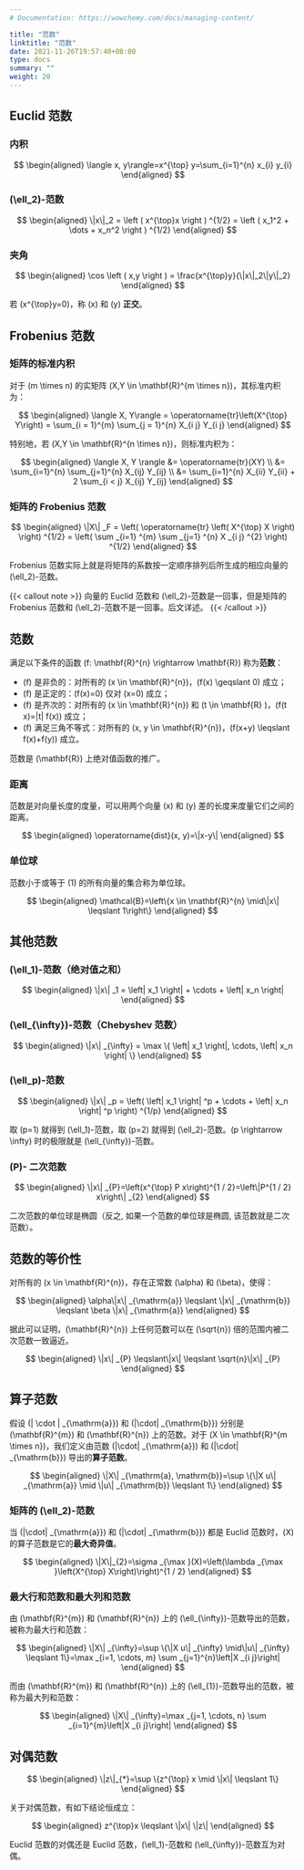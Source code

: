 ```yaml
---
# Documentation: https://wowchemy.com/docs/managing-content/

title: "范数"
linktitle: "范数"
date: 2021-11-26T19:57:40+08:00
type: docs
summary: ""
weight: 20
---
```


<!--more-->

## Euclid 范数

### 内积

$$
\begin{aligned}
\langle x, y\rangle=x^{\top} y=\sum_{i=1}^{n} x_{i} y_{i}
\end{aligned}
$$

### \(\ell_2\)-范数

$$
\begin{aligned}
\|x\|_2 = \left ( x^{\top}x \right ) ^{1/2} = \left ( x_1^2 + \dots + x_n^2 \right ) ^{1/2}
\end{aligned}
$$

### 夹角

$$
\begin{aligned}
\cos \left ( x,y \right ) = \frac{x^{\top}y}{\|x\|_2\|y\|_2} 
\end{aligned}
$$

若 \(x^{\top}y=0\)，称 \(x\) 和 \(y\) **正交**。

## Frobenius 范数

### 矩阵的标准内积

对于 \(m \times n\) 的实矩阵 \(X,Y \in \mathbf{R}^{m \times n}\)，其标准内积为：

$$
\begin{aligned}
\langle X, Y\rangle = \operatorname{tr}\left(X^{\top} Y\right) = \sum_{i = 1}^{m} \sum_{j = 1}^{n} X_{i j} Y_{i j}
\end{aligned}
$$

特别地，若 \(X,Y \in \mathbf{R}^{n \times n}\)，则标准内积为：

$$
\begin{aligned}
    \langle X, Y \rangle &= \operatorname{tr}(XY) \\
    &= \sum_{i=1}^{n} \sum_{j=1}^{n} X_{ij} Y_{ij} \\
    &= \sum_{i=1}^{n} X_{ii} Y_{ii} + 2 \sum_{i < j} X_{ij} Y_{ij}
\end{aligned}
$$

### 矩阵的 Frobenius 范数

$$
\begin{aligned}
\|X\| _F = \left( \operatorname{tr} \left( X^{\top} X \right) \right) ^{1/2} = \left( \sum _{i=1} ^{m} \sum _{j=1} ^{n} X _{i j} ^{2} \right) ^{1/2}
\end{aligned}
$$

Frobenius 范数实际上就是将矩阵的系数按一定顺序排列后所生成的相应向量的 \(\ell_2\)-范数。

{{< callout note >}}
向量的 Euclid 范数和 \(\ell_2\)-范数是一回事，但是矩阵的 Frobenius 范数和 \(\ell_2\)-范数不是一回事。后文详述。
{{< /callout >}}

## 范数

满足以下条件的函数 \(f: \mathbf{R}^{n} \rightarrow \mathbf{R}\) 称为**范数**：

- \(f\) 是非负的：对所有的 \(x \in \mathbf{R}^{n}\)，\(f(x) \geqslant 0\) 成立；
- \(f\) 是正定的：\(f(x)=0\) 仅对 \(x=0\) 成立；
- \(f\) 是齐次的：对所有的 \(x \in \mathbf{R}^{n}\) 和 \(t \in \mathbf{R} \)，\(f(t x)=|t| f(x)\) 成立；
- \(f\) 满足三角不等式：对所有的 \(x, y \in \mathbf{R}^{n}\)，\(f(x+y) \leqslant f(x)+f(y)\) 成立。

范数是 \(\mathbf{R}\) 上绝对值函数的推广。

### 距离

范数是对向量长度的度量，可以用两个向量 \(x\) 和 \(y\) 差的长度来度量它们之间的距离。

$$
\begin{aligned}
\operatorname{dist}(x, y)=\|x-y\|
\end{aligned}
$$

### 单位球

范数小于或等于 \(1\) 的所有向量的集合称为单位球。

$$
\begin{aligned}
\mathcal{B}=\left\{x \in \mathbf{R}^{n} \mid\|x\| \leqslant 1\right\}
\end{aligned}
$$

## 其他范数

### \(\ell_1\)-范数（绝对值之和）

$$
\begin{aligned}
\|x\| _1 = \left| x_1 \right| + \cdots + \left| x_n \right|
\end{aligned}
$$

### \(\ell_{\infty}\)-范数（Chebyshev 范数）

$$
\begin{aligned}
\|x\| _{\infty} = \max \{ \left| x_1 \right|, \cdots, \left| x_n \right| \}
\end{aligned}
$$

### \(\ell_p\)-范数

$$
\begin{aligned}
\|x\| _p = \left( \left| x_1 \right| ^p + \cdots + \left| x_n \right| ^p \right) ^{1/p}
\end{aligned}
$$

取 \(p=1\) 就得到 \(\ell_1\)-范数，取 \(p=2\) 就得到 \(\ell_2\)-范数。\(p \rightarrow \infty\) 时的极限就是 \(\ell_{\infty}\)-范数。

### \(P\)- 二次范数

$$
\begin{aligned}
\|x\| _{P}=\left(x^{\top} P x\right)^{1 / 2}=\left\|P^{1 / 2} x\right\| _{2}
\end{aligned}
$$

二次范数的单位球是椭圆（反之, 如果一个范数的单位球是椭圆, 该范数就是二次范数）。

## 范数的等价性

对所有的 \(x \in \mathbf{R}^{n}\)，存在正常数 \(\alpha\) 和 \(\beta\)，使得：

$$
\begin{aligned}
\alpha\|x\| _{\mathrm{a}} \leqslant \|x\| _{\mathrm{b}} \leqslant \beta \|x\| _{\mathrm{a}}
\end{aligned}
$$

据此可以证明，\(\mathbf{R}^{n}\) 上任何范数可以在 \(\sqrt{n}\) 倍的范围内被二次范数一致逼近。

$$
\begin{aligned}
\|x\| _{P} \leqslant\|x\| \leqslant \sqrt{n}\|x\| _{P}
\end{aligned}
$$

## 算子范数

假设 \(\| \cdot \| _{\mathrm{a}}\) 和 \(\|\cdot\| _{\mathrm{b}}\) 分别是 \(\mathbf{R}^{m}\) 和 \(\mathbf{R}^{n}\) 上的范数。对于 \(X \in \mathbf{R}^{m \times n}\)，我们定义由范数 \(\|\cdot\| _{\mathrm{a}}\) 和 \(\|\cdot\| _{\mathrm{b}}\) 导出的**算子范数**。

$$
\begin{aligned}
\|X\| _{\mathrm{a}, \mathrm{b}}=\sup \{\|X u\| _{\mathrm{a}} \mid \|u\| _{\mathrm{b}} \leqslant 1\}
\end{aligned}
$$

### 矩阵的 \(\ell_2\)-范数

当 \(\|\cdot\| _{\mathrm{a}}\) 和 \(\|\cdot\| _{\mathrm{b}}\) 都是 Euclid 范数时，\(X\) 的算子范数是它的**最大奇异值**。

$$
\begin{aligned}
\|X\|_{2}=\sigma _{\max }(X)=\left(\lambda _{\max }\left(X^{\top} X\right)\right)^{1 / 2}
\end{aligned}
$$

### 最大行和范数和最大列和范数

由 \(\mathbf{R}^{m}\) 和 \(\mathbf{R}^{n}\) 上的 \(\ell_{\infty}\)-范数导出的范数，被称为最大行和范数：

$$
\begin{aligned}
\|X\| _{\infty}=\sup \{\|X u\| _{\infty} \mid\|u\| _{\infty} \leqslant 1\}=\max _{i=1, \cdots, m} \sum _{j=1}^{n}\left|X _{i j}\right|
\end{aligned}
$$

而由 \(\mathbf{R}^{m}\) 和 \(\mathbf{R}^{n}\) 上的 \(\ell_{1}\)-范数导出的范数，被称为最大列和范数：

$$
\begin{aligned}
\|X\| _{\infty}=\max _{j=1, \cdots, n} \sum _{i=1}^{m}\left|X _{i j}\right|
\end{aligned}
$$

## 对偶范数

$$
\begin{aligned}
\|z\|_{*}=\sup \{z^{\top} x \mid \|x\| \leqslant 1\}
\end{aligned}
$$

关于对偶范数，有如下结论恒成立：

$$
\begin{aligned}
z^{\top}x \leqslant \|x\| \|z\|
\end{aligned}
$$

Euclid 范数的对偶还是 Euclid 范数，\(\ell_1\)-范数和 \(\ell_{\infty}\)-范数互为对偶。